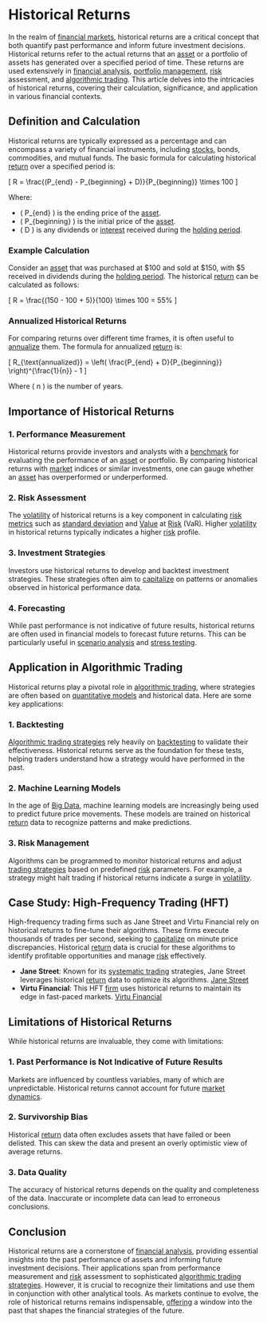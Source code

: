 # Historical Returns

In the realm of [financial markets](../f/financial_market.md), historical returns are a critical concept that both quantify past performance and inform future investment decisions. Historical returns refer to the actual returns that an [asset](../a/asset.md) or a portfolio of assets has generated over a specified period of time. These returns are used extensively in [financial analysis](../f/financial_analysis.md), [portfolio management](../p/par.md), [risk](../r/risk.md) assessment, and [algorithmic trading](../a/accountability.md). This article delves into the intricacies of historical returns, covering their calculation, significance, and application in various financial contexts.

## Definition and Calculation

Historical returns are typically expressed as a percentage and can encompass a variety of financial instruments, including [stocks](../s/stock.md), bonds, commodities, and mutual funds. The basic formula for calculating historical [return](../r/return.md) over a specified period is:

\[ R = \frac{(P_{end} - P_{beginning} + D)}{P_{beginning}} \times 100 \]

Where:
- \( P_{end} \) is the ending price of the [asset](../a/asset.md).
- \( P_{beginning} \) is the initial price of the [asset](../a/asset.md).
- \( D \) is any dividends or [interest](../i/interest.md) received during the [holding period](../h/holding_period.md).

### Example Calculation

Consider an [asset](../a/asset.md) that was purchased at $100 and sold at $150, with $5 received in dividends during the [holding period](../h/holding_period.md). The historical [return](../r/return.md) can be calculated as follows:

\[ R = \frac{(150 - 100 + 5)}{100} \times 100 = 55\% \]

### Annualized Historical Returns

For comparing returns over different time frames, it is often useful to [annualize](../a/annualize.md) them. The formula for annualized [return](../r/return.md) is:

\[ R_{\text{annualized}} = \left( \frac{P_{end} + D}{P_{beginning}} \right)^{\frac{1}{n}} - 1 \]

Where \( n \) is the number of years.

## Importance of Historical Returns

### 1. Performance Measurement

Historical returns provide investors and analysts with a [benchmark](../b/benchmark.md) for evaluating the performance of an [asset](../a/asset.md) or portfolio. By comparing historical returns with [market](../m/market.md) indices or similar investments, one can gauge whether an [asset](../a/asset.md) has overperformed or underperformed.

### 2. Risk Assessment

The [volatility](../v/volatility.md) of historical returns is a key component in calculating [risk metrics](../r/risk_metrics.md) such as [standard deviation](../s/standard_deviation.md) and [Value](../v/value.md) at [Risk](../r/risk.md) (VaR). Higher [volatility](../v/volatility.md) in historical returns typically indicates a higher [risk](../r/risk.md) profile.

### 3. Investment Strategies

Investors use historical returns to develop and backtest investment strategies. These strategies often aim to [capitalize](../c/capitalize.md) on patterns or anomalies observed in historical performance data.

### 4. Forecasting

While past performance is not indicative of future results, historical returns are often used in financial models to forecast future returns. This can be particularly useful in [scenario analysis](../s/scenario_analysis.md) and [stress testing](../s/stress_testing.md).

## Application in Algorithmic Trading

Historical returns play a pivotal role in [algorithmic trading](../a/accountability.md), where strategies are often based on [quantitative models](../q/quantitative_models.md) and historical data. Here are some key applications:

### 1. Backtesting

[Algorithmic trading strategies](../a/algorithmic_trading_strategies.md) rely heavily on [backtesting](../b/backtesting.md) to validate their effectiveness. Historical returns serve as the foundation for these tests, helping traders understand how a strategy would have performed in the past.

### 2. Machine Learning Models

In the age of [Big Data](../b/big_data_in_trading.md), machine learning models are increasingly being used to predict future price movements. These models are trained on historical [return](../r/return.md) data to recognize patterns and make predictions.

### 3. Risk Management

Algorithms can be programmed to monitor historical returns and adjust [trading strategies](../t/trading_strategies.md) based on predefined [risk](../r/risk.md) parameters. For example, a strategy might halt trading if historical returns indicate a surge in [volatility](../v/volatility.md).

## Case Study: High-Frequency Trading (HFT)

High-frequency trading firms such as Jane Street and Virtu Financial rely on historical returns to fine-tune their algorithms. These firms execute thousands of trades per second, seeking to [capitalize](../c/capitalize.md) on minute price discrepancies. Historical [return](../r/return.md) data is crucial for these algorithms to identify profitable opportunities and manage [risk](../r/risk.md) effectively.

- **Jane Street**: Known for its [systematic trading](../s/systematic_trading.md) strategies, Jane Street leverages historical [return](../r/return.md) data to optimize its algorithms. [Jane Street](https://www.janestreet.com/)
- **Virtu Financial**: This HFT [firm](../f/firm.md) uses historical returns to maintain its edge in fast-paced markets. [Virtu Financial](https://www.virtu.com/)

## Limitations of Historical Returns

While historical returns are invaluable, they come with limitations:

### 1. Past Performance is Not Indicative of Future Results

Markets are influenced by countless variables, many of which are unpredictable. Historical returns cannot account for future [market dynamics](../m/market_dynamics.md).

### 2. Survivorship Bias

Historical [return](../r/return.md) data often excludes assets that have failed or been delisted. This can skew the data and present an overly optimistic view of average returns.

### 3. Data Quality

The accuracy of historical returns depends on the quality and completeness of the data. Inaccurate or incomplete data can lead to erroneous conclusions.

## Conclusion

Historical returns are a cornerstone of [financial analysis](../f/financial_analysis.md), providing essential insights into the past performance of assets and informing future investment decisions. Their applications span from performance measurement and [risk](../r/risk.md) assessment to sophisticated [algorithmic trading strategies](../a/algorithmic_trading_strategies.md). However, it is crucial to recognize their limitations and use them in conjunction with other analytical tools. As markets continue to evolve, the role of historical returns remains indispensable, [offering](../o/offering.md) a window into the past that shapes the financial strategies of the future.